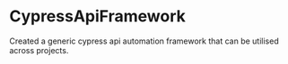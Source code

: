 # CypressApiFramework
Created a generic cypress api automation framework that can be utilised across projects. 
